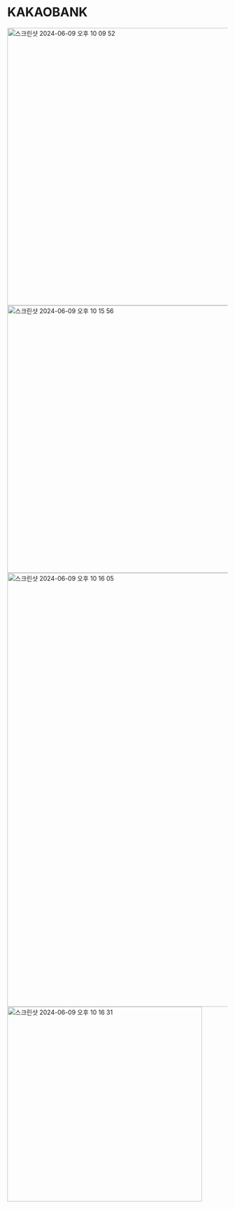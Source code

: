 # KAKAOBANK
<img width="634" alt="스크린샷 2024-06-09 오후 10 09 52" src="https://github.com/jaheo-cisco/KAKAOBANK/assets/172005971/a2c491f9-3101-4f28-9595-702658cadadb">
<img width="611" alt="스크린샷 2024-06-09 오후 10 15 56" src="https://github.com/jaheo-cisco/KAKAOBANK/assets/172005971/e5960d5d-cc1f-4080-8807-da021d402060">
<img width="991" alt="스크린샷 2024-06-09 오후 10 16 05" src="https://github.com/jaheo-cisco/KAKAOBANK/assets/172005971/48c6ed8b-10f8-40a1-bf21-7ea627b71042">
<img width="445" alt="스크린샷 2024-06-09 오후 10 16 31" src="https://github.com/jaheo-cisco/KAKAOBANK/assets/172005971/65089edb-dc97-4d1c-af4e-46379529b750">

